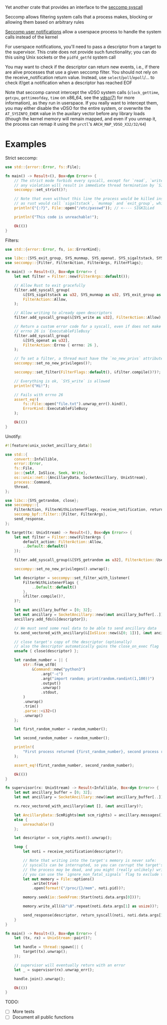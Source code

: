 Yet another crate that provides an interface to the
[seccomp syscall](https://manpages.debian.org/testing/manpages-dev/seccomp.2.en.html)

Seccomp allows filtering system calls that a process makes, blocking or allowing
them based on arbitrary rules

[Seccomp user notifications](https://manpages.debian.org/testing/manpages-dev/seccomp_unotify.2.en.html)
allow a userspace process to handle the system calls instead of the kernel

For userspace notifications, you'll need to pass a descriptor from a target to
the supervisor. This crate does not provide such functionality; you can do this
using Unix sockets or the `pidfd_getfd` system call

You may want to check if the descriptor can return new events, i.e., if there
are alive processes that use a given seccomp filter. You should not rely on the
receive_notification return value. Instead, use `select`/`poll`/`epoll`/... to
check if/get a notification when a descriptor has reached EOF

Note that seccomp cannot intercept the vDSO system calls (`clock_gettime`,
`getcpu`, `gettimeofday`, `time` on x86_64, see the
[vdso(7)](https://manpages.debian.org/testing/manpages/vdso.7.en.html) for more
information), as they run in userspace. If you really want to intercept them,
you may either disable the vDSO for the entire system, or overwrite the
`AT_SYSINFO_EHDR` value in the auxilary vector before any library loads (though
the kernel memory will remain mapped, and even if you unmap it, the process can
remap it using the `prctl`'s `ARCH_MAP_VDSO_X32/32/64`)

# Examples

Strict seccomp:

```rust no_run
use std::{error::Error, fs::File};

fn main() -> Result<(), Box<dyn Error>> {
    // The strict mode forbids every syscall, except for `read`, `write`, `_exit` and `sigreturn`
    // any violation will result in immediate thread termination by `SIGKILL` signal
    seccompy::set_strict()?;

    // Note that even without this line the process would be killed instead of exiting cleanly,
    // as rust would call `sigaltstack`, `munmap` and `exit_group`, which are not allowed
    println!("{:?}", File::open("/etc/passwd")); // <---- SIGKILLed

    println!("This code is unreachable!");

    Ok(())
}
```

Filters:

```rust
use std::{error::Error, fs, io::ErrorKind};

use libc::{SYS_exit_group, SYS_munmap, SYS_openat, SYS_sigaltstack, SYS_write};
use seccompy::{Filter, FilterAction, FilterArgs, FilterFlags};

fn main() -> Result<(), Box<dyn Error>> {
    let mut filter = Filter::new(FilterArgs::default());

    // Allow Rust to exit gracefully
    filter.add_syscall_group(
        &[SYS_sigaltstack as u32, SYS_munmap as u32, SYS_exit_group as u32],
        FilterAction::Allow,
    );

    // Allow writing to already open descriptors
    filter.add_syscall_group(&[SYS_write as u32], FilterAction::Allow);

    // Return a custom error code for a syscall, even if does not make sense
    // errno 26 is `ExecutableFileBusy`
    filter.add_syscall_group(
        &[SYS_openat as u32],
        FilterAction::Errno { errno: 26 },
    );

    // To set a filter, a thread must have the `no_new_privs` attribute or the `CAP_SYS_ADMIN` capability
    seccompy::set_no_new_privileges()?;

    seccompy::set_filter(FilterFlags::default(), &filter.compile()?)?;

    // Everything is ok, `SYS_write` is allowed
    println!("Hi!");

    // Fails with errno 26
    assert_eq!(
        fs::File::open("file.txt").unwrap_err().kind(),
        ErrorKind::ExecutableFileBusy
    );

    Ok(())
}
```

Unotify:

```rust
#![feature(unix_socket_ancillary_data)]

use std::{
    convert::Infallible,
    error::Error,
    fs::File,
    io::{self, IoSlice, Seek, Write},
    os::unix::net::{AncillaryData, SocketAncillary, UnixStream},
    process::Command,
    thread,
};

use libc::{SYS_getrandom, close};
use seccompy::{
    FilterAction, FilterWithListenerFlags, receive_notification, return_syscall,
    seccomp_bpf::filter::{Filter, FilterArgs},
    send_response,
};

fn target(tx: UnixStream) -> Result<(), Box<dyn Error>> {
    let mut filter = Filter::new(FilterArgs {
        default_action: FilterAction::Allow,
        ..Default::default()
    });

    filter.add_syscall_group(&[SYS_getrandom as u32], FilterAction::UserNotif);

    seccompy::set_no_new_privileges().unwrap();

    let descriptor = seccompy::set_filter_with_listener(
        FilterWithListenerFlags {
            ..Default::default()
        },
        &filter.compile()?,
    )?;

    let mut ancillary_buffer = [0; 32];
    let mut ancillary = SocketAncillary::new(&mut ancillary_buffer[..]);
    ancillary.add_fds(&[descriptor]);

    // We must send some real data to be able to send ancillary data
    tx.send_vectored_with_ancillary(&[IoSlice::new(&[0; 1])], &mut ancillary)?;

    // close target's copy of the descriptor (optionally)
    // also the descriptor automatically gains the close_on_exec flag
    unsafe { close(descriptor) };

    let random_number = || {
        str::from_utf8(
            &Command::new("python3")
                .arg("-c")
                .arg("import random; print(random.randint(1,100))")
                .output()
                .unwrap()
                .stdout,
        )
        .unwrap()
        .trim()
        .parse::<i32>()
        .unwrap()
    };

    let first_random_number = random_number();

    let second_random_number = random_number();

    println!(
        "First process returned {first_random_number}, second process returned {second_random_number}"
    );

    assert_eq!(first_random_number, second_random_number);

    Ok(())
}

fn supervisor(rx: UnixStream) -> Result<Infallible, Box<dyn Error>> {
    let mut ancillary_buffer = [0; 32];
    let mut ancillary = SocketAncillary::new(&mut ancillary_buffer[..]);

    rx.recv_vectored_with_ancillary(&mut [], &mut ancillary)?;

    let AncillaryData::ScmRights(mut scm_rights) = ancillary.messages().next().unwrap().unwrap()
    else {
        unreachable!()
    };

    let descriptor = scm_rights.next().unwrap();

    loop {
        let noti = receive_notification(descriptor)?;

        // Note that writing into the target's memory is never safe:
        // syscalls can be interrupted, so you can corrupt the target's memory;
        // the process may be dead, and you might (really unlikely) write into another process' memory;
        // you can use the `ignore_non_fatal_signals` flag to exclude the first case
        let mut memory = File::options()
            .write(true)
            .open(format!("/proc/{}/mem", noti.pid))?;

        memory.seek(io::SeekFrom::Start(noti.data.args[0]))?;

        memory.write_all(&b"\0".repeat(noti.data.args[1] as usize))?;

        send_response(descriptor, return_syscall(noti, noti.data.args[1] as i64))?;
    }
}

fn main() -> Result<(), Box<dyn Error>> {
    let (tx, rx) = UnixStream::pair()?;

    let handle = thread::spawn(|| {
        target(tx).unwrap();
    });

    // supervisor will eventually return with an error
    let _ = supervisor(rx).unwrap_err();

    handle.join().unwrap();

    Ok(())
}
```

TODO:

- [ ] More tests
- [ ] Document all public functions
